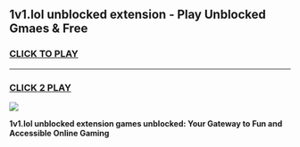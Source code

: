 
## 1v1.lol unblocked extension - Play Unblocked Gmaes & Free
<h3>
<a href="https://news.freeplayer.one?title=1v1.lol_unblocked_extension&ref=16F">CLICK TO PLAY</a></h3>
<hr>

<h3>
<a href="https://news.freeplayer.one?title=1v1.lol_unblocked_extension&ref=16F">CLICK 2 PLAY</a>
  
</h3>

<a href="https://news.freeplayer.one?title=1v1.lol_unblocked_extension&ref=16F/"><img src="https://clearcache.store/games.png"></a>


**1v1.lol unblocked extension games unblocked: Your Gateway to Fun and Accessible Online Gaming**
